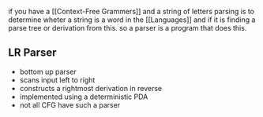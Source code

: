 if you have a [[Context-Free Grammers]] and a string of letters
parsing is to determine wheter a string is a word in the [[Languages]] and if it is finding a parse tree or derivation from this. so a parser is a program that does this. 

## LR Parser
- bottom up parser
- scans input left to right
- constructs a rightmost derivation in reverse
- implemented using a deterministic PDA
- not all CFG have such a parser